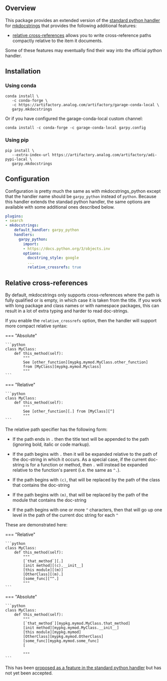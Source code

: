 ## Overview

This package provides an extended version of the [standard python handler][mkdocstrings_python]
for [mkdocstrings] that provides the following additional features:

* [relative cross-references](#relative-cross-references) allows you to write
    cross-reference paths compactly relative to the item it documents.

Some of these features may eventually find their way into the official python handler.

## Installation

### Using conda

```
conda install \
   -c conda-forge \
   -c https://artifactory.analog.com/artifactory/garage-conda-local \
   garpy.mkdocstrings
```

Or if you have configured the garage-conda-local custom channel:

```
conda install -c conda-forge -c garage-conda-local garpy.config
```

### Using pip

```
pip install \
   --extra-index-url https://artifactory.analog.com/artifactory/adi-pypi-local \
   garpy.mkdocstrings
```

## Configuration

Configuration is pretty much the same as with mkdocstrings_python except
that the handler name should be `garpy_python` instead of `python`. Because
this handler extends the standad python handler, the same options are
available with some additional ones described below.

```yaml
plugins:
- search
- mkdocstrings:
    default_handler: garpy_python
    handlers:
      garpy_python:
        import:
        - https://docs.python.org/3/objects.inv
        options:
          docstring_style: google
          ...
          relative_crossrefs: true
```

## Relative cross-references

By default, mkdocstrings only supports cross-references where the path is
fully qualified or is empty, in which case it is taken from the title. 
If you work with long package and class names or with namespace packages, this can result in a lot
of extra typing and harder to read doc-strings.

If you enable the `relative_crossrefs` option, then the handler will support more
compact relative syntax:

=== "Absolute"

    ```python
    class MyClass:
        def this_method(self):
            """
            See [other_function][mypkg.mymod.MyClass.other_function] 
            from [MyClass][mypkg.mymod.Myclass]
            """
    ```

=== "Relative"

    ```python
    class MyClass:
        def this_method(self):
            """
            See [other_function][.] from [MyClass][^]
            """
    ```

The relative path specifier has the following form:

* If the path ends in `.` then the title text will be appended to the path
  (ignoring bold, italic or code markup).

* If the path begins with `.` then it will be expanded relative to the path
    of the doc-string in which it occurs. As a special case, if the current
    doc-string is for a function or method, then `.` will instead be
    expanded relative to the function's parent (i.e. the same as `^.`).

* If the path begins with `(c)`, that will be replaced by the path of the
    class that contains the doc-string

* If the path begins with `(m)`, that will be replaced by the path of the
    module that contains the doc-string

* If the path begins with one or more `^` characters, then that will go
   up one level in the path of the current doc string for each `^`
   
These are demonstrated here:

=== "Relative"

    ```python
    class MyClass:
        def this_method(self):
            """
            [`that_method`][.]
            [init method][(c).__init__]
            [this module][(m)]
            [OtherClass][(m).]
            [some_func][^^.]
            """
    ```

=== "Absolute"

    ```python
    class MyClass:
        def this_method(self):
            """
            [`that_method`][mypkg.mymod.MyClass.that_method]
            [init method][mypkg.mymod.MyClass.__init__]
            [this module][mypkg.mymod]
            [OtherClass][mypkg.mymod.OtherClass]
            [some_func][mypkg.mymod.some_func]
            [
            
            """
    ```

This has been [proposed as a feature in the standard python handler][relative-crossref-issue]
but has not yet been accepted.

[mkdocstrings]: https://mkdocstrings.github.io/
[mkdocstrings_python]: https://mkdocstrings.github.io/python/
[relative-crossref-issue]: https://github.com/mkdocstrings/python/issues/27


